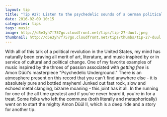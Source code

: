 ```yaml
---
layout: tip
title: "Tip #27: Listen to the psychedelic sounds of a German political art commune"
date: 2016-02-09 10:15
categories: tips
tags: music
image: http://d5e3yh7f757go.cloudfront.net/tips/tip-27-duul.jpeg
thumbnail: http://d5e3yh7f757go.cloudfront.net/tips/thumbs/tip-27-duul.jpeg
---
```

With all of this talk of a political revolution in the United States, my mind has naturally been craving all merit of art, literature, and music inspired by or in service of cultural and political change. One of my favorite examples of music inspired by the throes of passion associated with *getting free* is Amon Düül's masterpiece "Psychedelic Underground." There is an atmosphere present on this record that you can't find anywhere else - it is absolutely pure and bottled mayhem! Junked out fast rock, slow and echoed metal clanging, bizarre moaning - this joint has it all. In the running for one of the all time greatest and if you've never heard it, you're in for a treat. Some folks who left the commune (both literally and metaphorically) went on to start the mighty Amon Düül II, which is a deep ride and a story for another tip.
